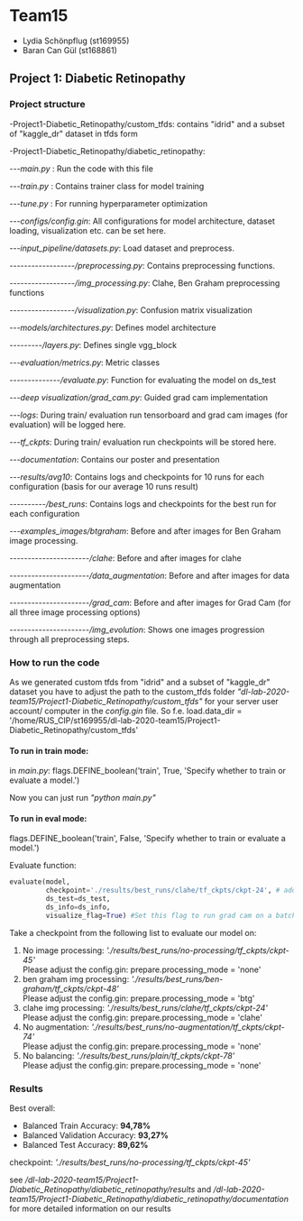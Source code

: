 # Team15
- Lydia Schönpflug (st169955)
- Baran Can Gül (st168861)

## Project 1: Diabetic Retinopathy

### Project structure
-Project1-Diabetic_Retinopathy/custom_tfds: contains "idrid" and a subset of "kaggle_dr" dataset in tfds form

-Project1-Diabetic_Retinopathy/diabetic_retinopathy:

---*main.py* : Run the code with this file

---*train.py* : Contains trainer class for model training

---*tune.py* : For running hyperparameter optimization

---*configs/config.gin*: All configurations for model architecture, dataset loading, visualization etc. can be set here.

---*input_pipeline/datasets.py*: Load dataset and preprocess.

------------------*/preprocessing.py*: Contains preprocessing functions.

------------------*/img_processing.py*: Clahe, Ben Graham preprocessing functions

------------------*/visualization.py*: Confusion matrix visualization

---*models/architectures.py*: Defines model architecture

---------*/layers.py*: Defines single vgg_block
        
---*evaluation/metrics.py*: Metric classes

--------------*/evaluate.py*: Function for evaluating the model on ds_test

---*deep visualization/grad_cam.py*: Guided grad cam implementation

---*logs*: During train/ evaluation run tensorboard and grad cam images (for evaluation) will be logged here.

---*tf_ckpts*: During train/ evaluation run checkpoints will be stored here.

---*documentation*: Contains our poster and presentation

---*results/avg10*: Contains logs and checkpoints for 10 runs for each configuration (basis for our average 10 runs result)

----------*/best_runs*: Contains logs and checkpoints for the best run for each configuration

---*examples_images/btgraham*: Before and after images for Ben Graham image processing.

----------------------*/clahe*: Before and after images for clahe

----------------------*/data_augmentation*: Before and after images for data augmentation

----------------------*/grad_cam*: Before and after images for Grad Cam (for all three image processing options)

----------------------*/img_evolution*: Shows one images progression through all preprocessing steps.

### How to run the code
As we generated custom tfds from "idrid" and a subset of "kaggle_dr" dataset you have to adjust the path to the custom_tfds folder
*"dl-lab-2020-team15/Project1-Diabetic_Retinopathy/custom_tfds"* for your server user account/ computer in the *config.gin* file.
So f.e. load.data_dir = '/home/RUS_CIP/st169955/dl-lab-2020-team15/Project1-Diabetic_Retinopathy/custom_tfds'

#### To run in train mode:
in *main.py*:
flags.DEFINE_boolean('train', True, 'Specify whether to train or evaluate a model.')

Now you can just run *"python main.py"*

#### To run in eval mode:
flags.DEFINE_boolean('train', False, 'Specify whether to train or evaluate a model.')

Evaluate function:
```python
evaluate(model,
         checkpoint='./results/best_runs/clahe/tf_ckpts/ckpt-24', # add the wanted checkpoint path here (see below)
         ds_test=ds_test,
         ds_info=ds_info,
         visualize_flag=True) #Set this flag to run grad cam on a batch of images (logged to ./logs/eval/-timestamp-/grad_cam)
```

Take a checkpoint from the following list to evaluate our model on:
1. No image processing:       *'./results/best_runs/no-processing/tf_ckpts/ckpt-45'* <br />
   Please adjust the config.gin: prepare.processing_mode = 'none'
2. ben graham img processing: *'./results/best_runs/ben-graham/tf_ckpts/ckpt-48'* <br />
   Please adjust the config.gin: prepare.processing_mode = 'btg' 
3. clahe img processing:      *'./results/best_runs/clahe/tf_ckpts/ckpt-24'* <br />
   Please adjust the config.gin: prepare.processing_mode = 'clahe'
4. No augmentation:           *'./results/best_runs/no-augmentation/tf_ckpts/ckpt-74'* <br />
   Please adjust the config.gin: prepare.processing_mode = 'none'
5. No balancing:              *'./results/best_runs/plain/tf_ckpts/ckpt-78'* <br />
   Please adjust the config.gin: prepare.processing_mode = 'none'

### Results
Best overall: 
- Balanced Train Accuracy: **94,78%**
- Balanced Validation Accuracy: **93,27%**
- Balanced Test Accuracy: **89,62%**
 
checkpoint: *'./results/best_runs/no-processing/tf_ckpts/ckpt-45'*

see */dl-lab-2020-team15/Project1-Diabetic_Retinopathy/diabetic_retinopathy/results* and */dl-lab-2020-team15/Project1-Diabetic_Retinopathy/diabetic_retinopathy/documentation* for more detailed information on our results
